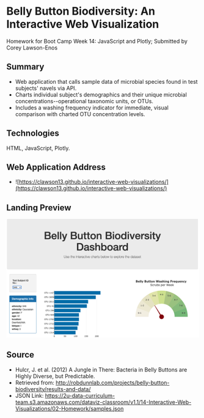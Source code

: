# Belly Button Biodiversity: An Interactive Web Visualization

Homework for Boot Camp Week 14: JavaScript and Plotly; Submitted by Corey Lawson-Enos

## Summary
* Web application that calls sample data of microbial species found in test subjects' navels via API.
* Charts individual subject's demographics and their unique microbial concentrations--operational taxonomic units, or OTUs.
* Includes a washing frequency indicator for immediate, visual comparison with charted OTU concentration levels.

## Technologies
HTML, JavaScript, Plotly.

## Web Application Address

* ![https://clawson13.github.io/interactive-web-visualizations/](https://clawson13.github.io/interactive-web-visualizations/)

## Landing Preview

![Landing Preview](images/landing.png)

## Source

* Hulcr, J. et al. (2012) A Jungle in There: Bacteria in Belly Buttons are Highly Diverse, but Predictable. 
* Retrieved from: http://robdunnlab.com/projects/belly-button-biodiversity/results-and-data/
* JSON Link: https://2u-data-curriculum-team.s3.amazonaws.com/dataviz-classroom/v1.1/14-Interactive-Web-Visualizations/02-Homework/samples.json
